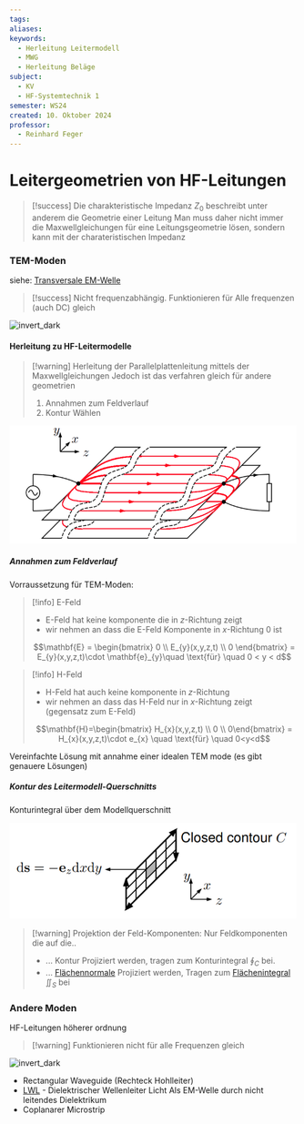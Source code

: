 ```yaml
---
tags: 
aliases: 
keywords:
  - Herleitung Leitermodell
  - MWG
  - Herleitung Beläge
subject:
  - KV
  - HF-Systemtechnik 1
semester: WS24
created: 10. Oktober 2024
professor:
  - Reinhard Feger
---
```

 
# Leitergeometrien von HF-Leitungen

> [!success] Die charakteristische Impedanz $Z_{0}$ beschreibt unter anderem die Geometrie einer Leitung
> Man muss daher nicht immer die Maxwellgleichungen für eine Leitungsgeometrie lösen, sondern kann mit der charateristischen Impedanz 

### TEM-Moden

siehe: [Transversale EM-Welle](Transversale%20Elektromagnetische%20Welle.md)

> [!success] Nicht frequenzabhängig. Funktionieren für Alle frequenzen (auch DC) gleich


![invert_dark](assets/TEM-Moden.png)

#### Herleitung zu HF-Leitermodelle

> [!warning] Herleitung der Parallelplattenleitung mittels der Maxwellgleichungen
> Jedoch ist das verfahren gleich für andere geometrien
> 1. Annahmen zum Feldverlauf
> 2. Kontur Wählen
> 
> 

![invert_dark](HF-Technik/assets/TEM-Plattenleitung.png)

##### Annahmen zum Feldverlauf

Vorraussetzung für TEM-Moden:

> [!info] E-Feld
> - E-Feld hat keine komponente die in $z$-Richtung zeigt
> - wir nehmen an dass die E-Feld Komponente in $x$-Richtung 0 ist
> 
> $$\mathbf{E} = \begin{bmatrix} 0 \\ E_{y}(x,y,z,t) \\ 0 \end{bmatrix} = E_{y}(x,y,z,t)\cdot \mathbf{e}_{y}\quad \text{für} \quad 0 < y < d$$
> 


 > [!info] H-Feld
 > - H-Feld hat auch keine komponente in $z$-Richtung
 > - wir nehmen an dass das H-Feld nur in $x$-Richtung zeigt (gegensatz zum E-Feld)
 >
 > $$\mathbf{H}=\begin{bmatrix} H_{x}(x,y,z,t) \\ 0 \\ 0\end{bmatrix} = H_{x}(x,y,z,t)\cdot e_{x} \quad \text{für} \quad 0<y<d$$
 
Vereinfachte Lösung mit annahme einer idealen TEM mode (es gibt genauere Lösungen)


##### Kontur des Leitermodell-Querschnitts

Konturintegral über dem Modellquerschnitt

![invert_dark](assets/ContourINt.png)


> [!warning] Projektion der Feld-Komponenten: Nur Feldkomponenten die auf die..
> 
> - ... Kontur Projiziert werden, tragen zum Konturintegral $\oint_{C}$ bei.
> - ... [Flächennormale](Elektrotechnik/Flächenvektor.md) Projiziert werden, Tragen zum [Flächenintegral](Elektrotechnik/Flächenintegral.md) $\iint_{S}$ bei 

### Andere Moden



HF-Leitungen höherer ordnung

> [!warning] Funktionieren nicht für alle Frequenzen gleich

![invert_dark](assets/nonTEM.png)

- Rectangular Waveguide (Rechteck Hohlleiter)
- [LWL](Lichtwellenleiter.md) - Dielektrischer Wellenleiter Licht Als EM-Welle durch nicht leitendes Dielektrikum
- Coplanarer Microstrip


